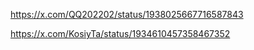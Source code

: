 https://x.com/QQ202202/status/1938025667716587843

https://x.com/KosiyTa/status/1934610457358467352
